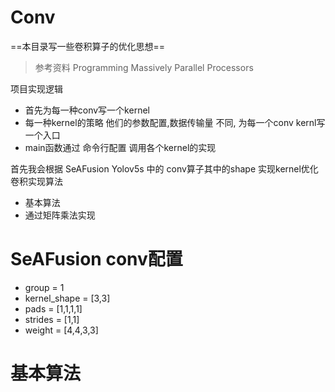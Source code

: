 # Conv
==本目录写一些卷积算子的优化思想==

> 参考资料 Programming Massively Parallel Processors 

项目实现逻辑
- 首先为每一种conv写一个kernel
- 每一种kernel的策略 他们的参数配置,数据传输量 不同, 为每一个conv kernl写一个入口
- main函数通过 命令行配置 调用各个kernel的实现


首先我会根据 SeAFusion Yolov5s 中的 conv算子其中的shape 实现kernel优化
卷积实现算法
- 基本算法
- 通过矩阵乘法实现

# SeAFusion conv配置

- group = 1
- kernel_shape = [3,3]
- pads = [1,1,1,1]
- strides = [1,1]
- weight = [4,4,3,3]






# 基本算法
